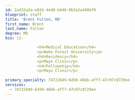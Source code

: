 ```yaml
---
id: 2ad32a2a-e82d-44d0-b448-0b3a2a440bf0
blueprint: staff
title: 'Brent Fulton, MD'
first_name: Brent
last_name: Fulton
degree: MD
bio: |2-

              <h4>Medical Education</h4>
              <p>Wake Forest University</p>
              <h4>Residency</h4>
              <p>Mayo Clinic</p>
              <h4>Fellowship</h4>
              <p>Mayo Clinic</p>
          
primary_specialty: 74722849-6450-46bb-aff7-47c97c8729ee
services:
  - 74722849-6450-46bb-aff7-47c97c8729ee
---
```

